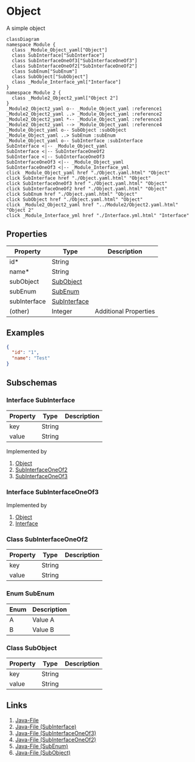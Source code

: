 # Object


A simple object
```mermaid
classDiagram
namespace Module {
  class _Module_Object_yaml["Object"]
  class SubInterface["SubInterface"]
  class SubInterfaceOneOf3["SubInterfaceOneOf3"]
  class SubInterfaceOneOf2["SubInterfaceOneOf2"]
  class SubEnum["SubEnum"]
  class SubObject["SubObject"]
  class _Module_Interface_yml["Interface"]
}
namespace Module 2 {
  class _Module2_Object2_yaml["Object 2"]
}
_Module2_Object2_yaml o-- _Module_Object_yaml :reference1
_Module2_Object2_yaml ..> _Module_Object_yaml :reference2
_Module2_Object2_yaml *-- _Module_Object_yaml :reference3
_Module2_Object2_yaml --> _Module_Object_yaml :reference4
_Module_Object_yaml o-- SubObject :subObject
_Module_Object_yaml ..> SubEnum :subEnum
_Module_Object_yaml o-- SubInterface :subInterface
SubInterface <|-- _Module_Object_yaml 
SubInterface <|-- SubInterfaceOneOf2 
SubInterface <|-- SubInterfaceOneOf3 
SubInterfaceOneOf3 <|-- _Module_Object_yaml 
SubInterfaceOneOf3 <|-- _Module_Interface_yml 
click _Module_Object_yaml href "./Object.yaml.html" "Object"
click SubInterface href "./Object.yaml.html" "Object"
click SubInterfaceOneOf3 href "./Object.yaml.html" "Object"
click SubInterfaceOneOf2 href "./Object.yaml.html" "Object"
click SubEnum href "./Object.yaml.html" "Object"
click SubObject href "./Object.yaml.html" "Object"
click _Module2_Object2_yaml href "../Module2/Object2.yaml.html" "Object 2"
click _Module_Interface_yml href "./Interface.yml.html" "Interface"
```



## Properties
| Property | Type | Description |
|------|------|-------------|
| id* | String |  |
| name* | String |  |
| subObject | [SubObject](#SubObject) |  |
| subEnum | [SubEnum](#SubEnum) |  |
| subInterface | [SubInterface](#SubInterface) |  |
| (other) | Integer | Additional Properties |

## Examples
```json
{
  "id": "1",
  "name": "Test"
}
```


## Subschemas
### Interface SubInterface


| Property | Type | Description |
|------|------|-------------|
| key | String |  |
| value | String |  |

Implemented by
1. [Object](./)
1. [SubInterfaceOneOf2](#SubInterfaceOneOf2)
1. [SubInterfaceOneOf3](#SubInterfaceOneOf3)
### Interface SubInterfaceOneOf3



Implemented by
1. [Object](./)
1. [Interface](./Interface.yml.md)
### Class SubInterfaceOneOf2


| Property | Type | Description |
|------|------|-------------|
| key | String |  |
| value | String |  |

### Enum SubEnum

| Enum | Description |
|------|-------------|
| A | Value A |
| B | Value B |


### Class SubObject


| Property | Type | Description |
|------|------|-------------|
| key | String |  |
| value | String |  |



## Links
1. [Java-File](./java/Object.java)
1. [Java-File (SubInterface)](./java/ObjectSubInterface.java)
1. [Java-File (SubInterfaceOneOf3)](./java/ObjectSubInterfaceOneOf3.java)
1. [Java-File (SubInterfaceOneOf2)](./java/ObjectSubInterfaceOneOf2.java)
1. [Java-File (SubEnum)](./java/ObjectSubEnum.java)
1. [Java-File (SubObject)](./java/ObjectSubObject.java)
